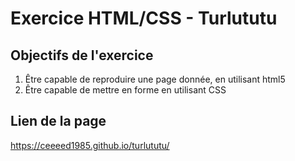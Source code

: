 # Exercice HTML/CSS - Turlututu

## Objectifs de l'exercice

1. Être capable de reproduire une page donnée, en utilisant html5
2. Être capable de mettre en forme en utilisant CSS

## Lien de la page

https://ceeeed1985.github.io/turlututu/
